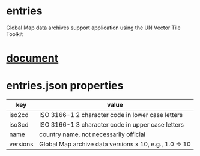 # entries
Global Map data archives support application using the UN Vector Tile Toolkit

# [document](https://hackmd.io/WzHuqKLoSASrBrSkV1oL5A)

# entries.json properties

| key | value |
| --- | --- |
| iso2cd | ISO 3166-1 2 character code in lower case letters |
| iso3cd | ISO 3166-1 3 character code in upper case letters |
| name | country name, not necessarily official |
| versions | Global Map archive data versions x 10, e.g., 1.0 => 10 |
